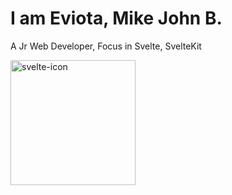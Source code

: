 <h1>I am Eviota, Mike John B.</h1>
<p>A Jr Web Developer, Focus in Svelte, SvelteKit</p>


<img 
    src="https://www.svgrepo.com/show/354414/svelte.svg" 
    alt="svelte-icon" 
    class="" 
    style="width: 200px; height: 200px;"
/>


